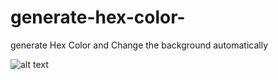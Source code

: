 # generate-hex-color-
generate Hex Color and Change the background automatically 

![alt text](http://url/to/img.png)
